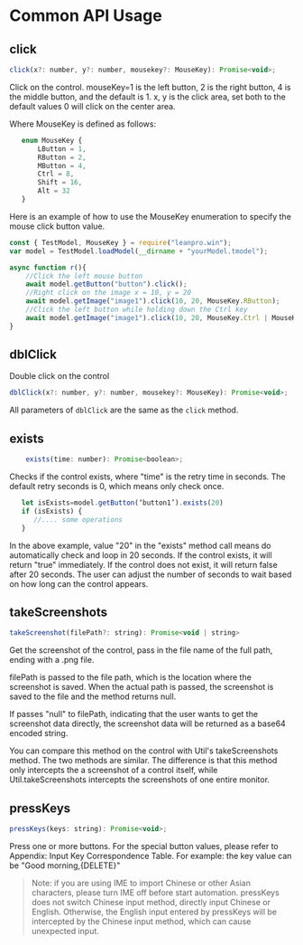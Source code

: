 # Common API Usage

## click

```javascript
click(x?: number, y?: number, mousekey?: MouseKey): Promise<void>;
```

Click on the control. mouseKey=1 is the left button, 2 is the right button, 4 is the middle button, and the default is 1. x, y is the click area, set both to the default values 0 will click on the center area.

Where MouseKey is defined as follows:

```javascript
   enum MouseKey {
       LButton = 1,
       RButton = 2,
       MButton = 4,
       Ctrl = 8,
       Shift = 16,
       Alt = 32
   }
```

Here is an example of how to use the MouseKey enumeration to specify the mouse click button value.

```javascript
const { TestModel, MouseKey } = require("leanpro.win");
var model = TestModel.loadModel(__dirname + "yourModel.tmodel");

async function r(){
    //Click the left mouse button
    await model.getButton("button").click();
    //Right click on the image x = 10, y = 20
    await model.getImage("image1").click(10, 20, MouseKey.RButton);
    //Click the left button while holding down the Ctrl key
    await model.getImage("image1").click(10, 20, MouseKey.Ctrl | MouseKey.LButton);
}
```

## dblClick

Double click on the control

```javascript
dblClick(x?: number, y?: number, mousekey?: MouseKey): Promise<void>;
```

All parameters of `dblClick` are the same as the `click` method.

## exists

```javascript
    exists(time: number): Promise<boolean>;
```

Checks if the control exists, where "time" is the retry time in seconds. The default retry seconds is 0, which means only check once.

```javascript
   let isExists=model.getButton(‘button1’).exists(20)
   if (isExists) {
      //.... some operations
   }
```

In the above example, value "20" in the "exists" method call means do automatically check and loop in 20 seconds. If the control exists, it will return "true" immediately. If the control does not exist, it will return false after 20 seconds. The user can adjust the number of seconds to wait based on how long can the control appears.

## takeScreenshots

```javascript
takeScreenshot(filePath?: string): Promise<void | string>
```

Get the screenshot of the control, pass in the file name of the full path, ending with a .png file.

filePath is passed to the file path, which is the location where the screenshot is saved. When the actual path is passed, the screenshot is saved to the file and the method returns null.

If passes "null" to filePath, indicating that the user wants to get the screenshot data directly, the screenshot data will be returned as a base64 encoded string.

You can compare this method on the control with Util's takeScreenshots method. The two methods are similar. The difference is that this method only intercepts the a screenshot of a control itself, while Util.takeScreenshots intercepts the screenshots of one entire monitor.

## pressKeys

```javascript
pressKeys(keys: string): Promise<void>;
```

Press one or more buttons. For the special button values, please refer to Appendix: Input Key Correspondence Table. For example: the key value can be "Good morning,{DELETE}"

> Note: if you are using IME to import Chinese or other Asian characters, please turn IME off before start automation. pressKeys does not switch Chinese input method, directly input Chinese or English. Otherwise, the English input entered by pressKeys will be intercepted by the Chinese input method, which can cause unexpected input.

